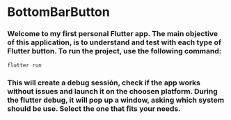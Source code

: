 # BottomBarButton 
### Welcome to my first personal Flutter app. The main objective of this application, is to understand and test with each type of Flutter button. To run the project, use the following command:

` flutter run `

### This will create a debug sessión, check if the app works without issues and launch it on the choosen platform. During the flutter debug, it will pop up a window, asking which system should be use. Select the one that fits your needs.

